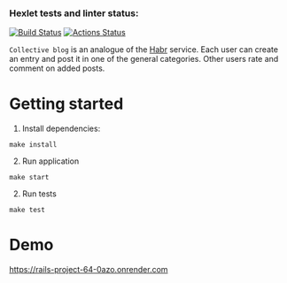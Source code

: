 ### Hexlet tests and linter status:
[![Build Status](https://github.com/Suban05/rails-project-64/workflows/CI/badge.svg)](https://github.com/Suban05/rails-project-64/actions)
[![Actions Status](https://github.com/Suban05/rails-project-64/actions/workflows/hexlet-check.yml/badge.svg)](https://github.com/Suban05/rails-project-64/actions)


`Collective blog` is an analogue of the [Habr](https://habr.com/) service. Each user can create an entry and post it in one of the general categories. Other users rate and comment on added posts.

# Getting started

1. Install dependencies:

```
make install
```

2. Run application

```
make start
```

2. Run tests

```
make test
```

# Demo

https://rails-project-64-0azo.onrender.com